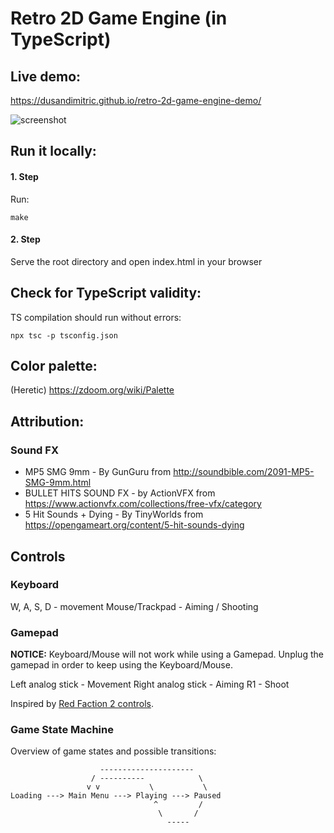 # Retro 2D Game Engine (in TypeScript)

## Live demo:

https://dusandimitric.github.io/retro-2d-game-engine-demo/

![screenshot](https://framapic.org/B1mgKPxP1smv/4Kida0z151O7 "Screenshot")

## Run it locally:

#### 1. Step
Run:
```
make
```
#### 2. Step
Serve the root directory and open index.html in your browser

## Check for TypeScript validity:

TS compilation should run without errors:

```
npx tsc -p tsconfig.json
```

## Color palette:

(Heretic) https://zdoom.org/wiki/Palette

## Attribution:

### Sound FX

* MP5 SMG 9mm - By GunGuru from http://soundbible.com/2091-MP5-SMG-9mm.html
* BULLET HITS SOUND FX - by ActionVFX from https://www.actionvfx.com/collections/free-vfx/category
* 5 Hit Sounds + Dying - By TinyWorlds from https://opengameart.org/content/5-hit-sounds-dying

## Controls

### Keyboard

W, A, S, D - movement
Mouse/Trackpad - Aiming / Shooting

### Gamepad

**NOTICE:** Keyboard/Mouse will not work while using a Gamepad. Unplug the
gamepad in order to keep using the Keyboard/Mouse.

Left analog stick - Movement
Right analog stick - Aiming
R1 - Shoot

Inspired by [Red Faction 2 controls](https://www.gamesdatabase.org/Media/SYSTEM/Sony_Playstation_2/manual/Formated/Red_Faction_2_-_2002_-_THQ,_Inc..pdf).

### Game State Machine

Overview of game states and possible transitions:
```
                    ---------------------
                  / ----------            \
                 v v           \           \
Loading ---> Main Menu ---> Playing ---> Paused
                                ^         /
                                 \       /
                                   -----
```